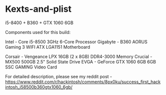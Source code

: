 # Kexts-and-plist
i5-8400 + B360 + GTX 1060 6GB

Components used for this build: 

Intel - Core i5-8500 3GHz 6-Core Processor
Gigabyte - B360 AORUS Gaming 3 WIFI ATX LGA1151 Motherboard

Corsair - Vengeance LPX 16GB (2 x 8GB) DDR4-3000 Memory 
Crucial - MX500 500GB 2.5" Solid State Drive 
EVGA - GeForce GTX 1060 6GB 6GB SSC GAMING Video Card 

For detailed description, please see my reddit post - https://www.reddit.com/r/hackintosh/comments/8px0ku/success_first_hackintosh_i58500b360gtx1060_6gb/
